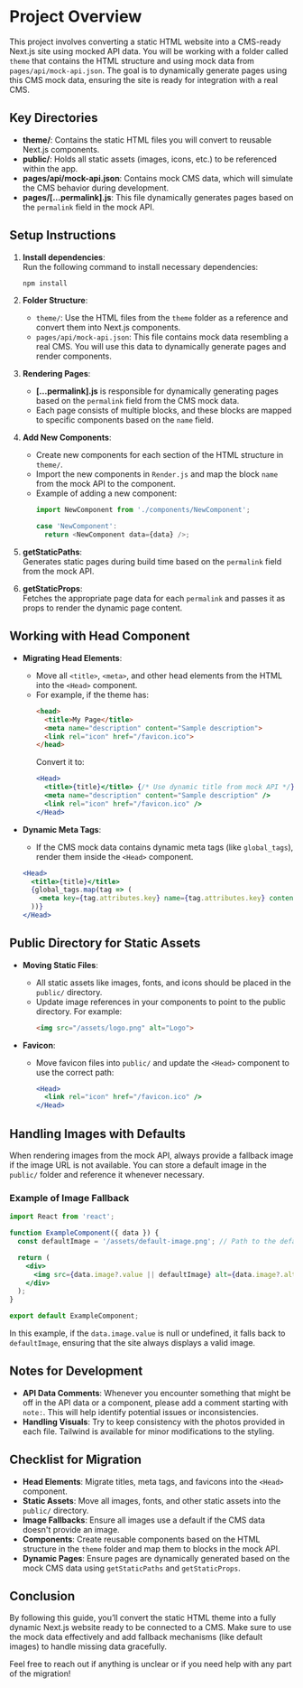# Project Overview

This project involves converting a static HTML website into a CMS-ready Next.js site using mocked API data. You will be working with a folder called `theme` that contains the HTML structure and using mock data from `pages/api/mock-api.json`. The goal is to dynamically generate pages using this CMS mock data, ensuring the site is ready for integration with a real CMS.

## Key Directories

- **theme/**: Contains the static HTML files you will convert to reusable Next.js components.
- **public/**: Holds all static assets (images, icons, etc.) to be referenced within the app.
- **pages/api/mock-api.json**: Contains mock CMS data, which will simulate the CMS behavior during development.
- **pages/[...permalink].js**: This file dynamically generates pages based on the `permalink` field in the mock API.

## Setup Instructions

1. **Install dependencies**:  
   Run the following command to install necessary dependencies:
   ```bash
   npm install
   ```

2. **Folder Structure**:  
   - `theme/`: Use the HTML files from the `theme` folder as a reference and convert them into Next.js components.
   - `pages/api/mock-api.json`: This file contains mock data resembling a real CMS. You will use this data to dynamically generate pages and render components.

3. **Rendering Pages**:
   - **[...permalink].js** is responsible for dynamically generating pages based on the `permalink` field from the CMS mock data.
   - Each page consists of multiple blocks, and these blocks are mapped to specific components based on the `name` field.

4. **Add New Components**:
   - Create new components for each section of the HTML structure in `theme/`.
   - Import the new components in `Render.js` and map the block `name` from the mock API to the component.
   - Example of adding a new component:
     ```js
     import NewComponent from './components/NewComponent';

     case 'NewComponent':
       return <NewComponent data={data} />;
     ```

5. **getStaticPaths**:  
   Generates static pages during build time based on the `permalink` field from the mock API.

6. **getStaticProps**:  
   Fetches the appropriate page data for each `permalink` and passes it as props to render the dynamic page content.

## Working with Head Component

- **Migrating Head Elements**:
   - Move all `<title>`, `<meta>`, and other head elements from the HTML into the `<Head>` component.
   - For example, if the theme has:
     ```html
     <head>
       <title>My Page</title>
       <meta name="description" content="Sample description">
       <link rel="icon" href="/favicon.ico">
     </head>
     ```
     Convert it to:
     ```jsx
     <Head>
       <title>{title}</title> {/* Use dynamic title from mock API */}
       <meta name="description" content="Sample description" />
       <link rel="icon" href="/favicon.ico" />
     </Head>
     ```

- **Dynamic Meta Tags**:
   - If the CMS mock data contains dynamic meta tags (like `global_tags`), render them inside the `<Head>` component.
   ```jsx
   <Head>
     <title>{title}</title>
     {global_tags.map(tag => (
       <meta key={tag.attributes.key} name={tag.attributes.key} content={tag.attributes.content} />
     ))}
   </Head>
   ```

## Public Directory for Static Assets

- **Moving Static Files**:
   - All static assets like images, fonts, and icons should be placed in the `public/` directory.
   - Update image references in your components to point to the public directory. For example:
     ```html
     <img src="/assets/logo.png" alt="Logo">
     ```

- **Favicon**:
   - Move favicon files into `public/` and update the `<Head>` component to use the correct path:
     ```jsx
     <Head>
       <link rel="icon" href="/favicon.ico" />
     </Head>
     ```

## Handling Images with Defaults

When rendering images from the mock API, always provide a fallback image if the image URL is not available. You can store a default image in the `public/` folder and reference it whenever necessary.

### Example of Image Fallback

```jsx
import React from 'react';

function ExampleComponent({ data }) {
  const defaultImage = '/assets/default-image.png'; // Path to the default image in public/

  return (
    <div>
      <img src={data.image?.value || defaultImage} alt={data.image?.alt || 'Default Image'} />
    </div>
  );
}

export default ExampleComponent;
```

In this example, if the `data.image.value` is null or undefined, it falls back to `defaultImage`, ensuring that the site always displays a valid image.

## Notes for Development

- **API Data Comments**: Whenever you encounter something that might be off in the API data or a component, please add a comment starting with `note:`. This will help identify potential issues or inconsistencies.
- **Handling Visuals**: Try to keep consistency with the photos provided in each file. Tailwind is available for minor modifications to the styling.

## Checklist for Migration

- **Head Elements**: Migrate titles, meta tags, and favicons into the `<Head>` component.
- **Static Assets**: Move all images, fonts, and other static assets into the `public/` directory.
- **Image Fallbacks**: Ensure all images use a default if the CMS data doesn't provide an image.
- **Components**: Create reusable components based on the HTML structure in the `theme` folder and map them to blocks in the mock API.
- **Dynamic Pages**: Ensure pages are dynamically generated based on the mock CMS data using `getStaticPaths` and `getStaticProps`.

## Conclusion

By following this guide, you’ll convert the static HTML theme into a fully dynamic Next.js website ready to be connected to a CMS. Make sure to use the mock data effectively and add fallback mechanisms (like default images) to handle missing data gracefully.

Feel free to reach out if anything is unclear or if you need help with any part of the migration!

